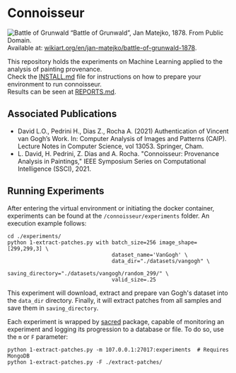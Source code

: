# Connoisseur

![Battle of Grunwald](assets/intro-battle-of-grunwald.jpg)
“Battle of Grunwald”, Jan Matejko, 1878. From Public Domain.  
Available at: [wikiart.org/en/jan-matejko/battle-of-grunwald-1878](https://www.wikiart.org/en/jan-matejko/battle-of-grunwald-1878).

This repository holds the experiments on Machine Learning applied to the analysis of painting provenance.  
Check the [INSTALL.md](docs/INSTALL.md) file for instructions on how to
prepare your environment to run connoisseur.  
Results can be seen at [REPORTS.md](docs/REPORTS.md).

## Associated Publications

- David L.O., Pedrini H., Dias Z., Rocha A. (2021) Authentication of Vincent van Gogh’s Work. In: Computer Analysis of Images and Patterns (CAIP). Lecture Notes in Computer Science, vol 13053. Springer, Cham.
- L. David, H. Pedrini, Z. Dias and A. Rocha. "Connoisseur: Provenance Analysis in Paintings," IEEE Symposium Series on Computational Intelligence (SSCI), 2021.

## Running Experiments

After entering the virtual environment or initiating the docker container,
experiments can be found at the `/connoisseur/experiments` folder. An
execution example follows:

```shell
cd ./experiments/
python 1-extract-patches.py with batch_size=256 image_shape=[299,299,3] \
                                 dataset_name='VanGogh' \
                                 data_dir="./datasets/vangogh" \
                                 saving_directory="./datasets/vangogh/random_299/" \
                                 valid_size=.25
```

This experiment will download, extract and prepare van Gogh's dataset into the
`data_dir` directory. Finally, it will extract patches from all samples and
save them in `saving_directory`.

Each experiment is wrapped by [sacred](http://sacred.readthedocs.io/) package,
capable of monitoring an experiment and logging its progression to a database
or file. To do so, use the `m` or `F` parameter:

```shell
python 1-extract-patches.py -m 107.0.0.1:27017:experiments  # Requires MongoDB
python 1-extract-patches.py -F ./extract-patches/
```
